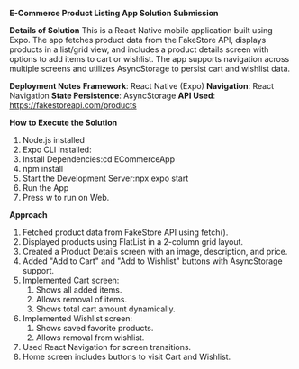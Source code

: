 **E-Commerce Product Listing App Solution Submission**

**Details of Solution**
This is a React Native mobile application built using Expo. The app fetches product data from the FakeStore API, displays products in a list/grid view, and includes a product details screen with options to add items to cart or wishlist. The app supports navigation across multiple screens and utilizes AsyncStorage to persist cart and wishlist data.

**Deployment Notes**
**Framework**: React Native (Expo)
**Navigation**: React Navigation
**State Persistence**: AsyncStorage
**API Used**: https://fakestoreapi.com/products

**How to Execute the Solution**
1. Node.js installed
2. Expo CLI installed:
3. Install Dependencies:cd ECommerceApp
4. npm install
5. Start the Development Server:npx expo start
6. Run the App
7. Press w to run on Web.

**Approach**
1. Fetched product data from FakeStore API using fetch().
2. Displayed products using FlatList in a 2-column grid layout.
3. Created a Product Details screen with an image, description, and price.
4. Added "Add to Cart" and "Add to Wishlist" buttons with AsyncStorage support.
5. Implemented Cart screen:
   1. Shows all added items.
   2. Allows removal of items.
   3. Shows total cart amount dynamically.
6. Implemented Wishlist screen:
   1. Shows saved favorite products.
   2. Allows removal from wishlist.
7. Used React Navigation for screen transitions.
8. Home screen includes buttons to visit Cart and Wishlist.
